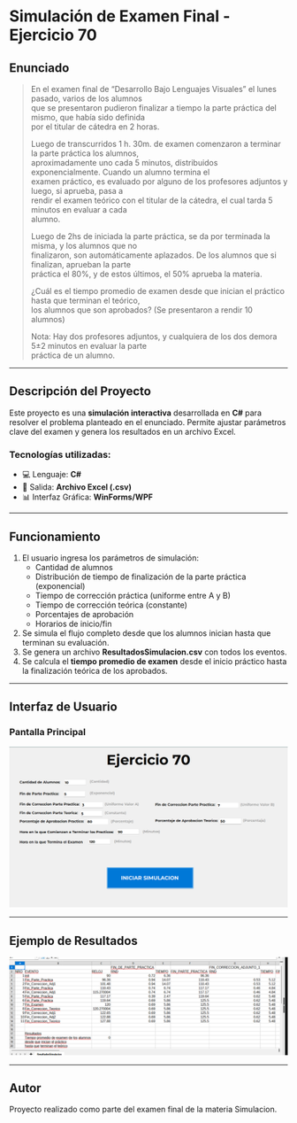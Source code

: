 # Simulación de Examen Final - Ejercicio 70

## Enunciado

> En el examen final de “Desarrollo Bajo Lenguajes Visuales” el lunes pasado, varios de los alumnos  
> que se presentaron pudieron finalizar a tiempo la parte práctica del mismo, que había sido definida  
> por el titular de cátedra en 2 horas.  
>
> Luego de transcurridos 1 h. 30m. de examen comenzaron a terminar la parte práctica los alumnos,  
> aproximadamente uno cada 5 minutos, distribuidos exponencialmente. Cuando un alumno termina el  
> examen práctico, es evaluado por alguno de los profesores adjuntos y luego, si aprueba, pasa a  
> rendir el examen teórico con el titular de la cátedra, el cual tarda 5 minutos en evaluar a cada  
> alumno.  
>
> Luego de 2hs de iniciada la parte práctica, se da por terminada la misma, y los alumnos que no  
> finalizaron, son automáticamente aplazados. De los alumnos que si finalizan, aprueban la parte  
> práctica el 80%, y de estos últimos, el 50% aprueba la materia.  
>
> ¿Cuál es el tiempo promedio de examen desde que inician el práctico hasta que terminan el teórico,  
> los alumnos que son aprobados? (Se presentaron a rendir 10 alumnos)  
>
> Nota: Hay dos profesores adjuntos, y cualquiera de los dos demora 5±2 minutos en evaluar la parte  
> práctica de un alumno.

---

## Descripción del Proyecto

Este proyecto es una **simulación interactiva** desarrollada en **C#** para resolver el problema planteado en el enunciado. Permite ajustar parámetros clave del examen y genera los resultados en un archivo Excel.

### Tecnologías utilizadas:

- 💻 Lenguaje: **C#**
- 📄 Salida: **Archivo Excel (.csv)**
- 📊 Interfaz Gráfica: **WinForms/WPF**

---

## Funcionamiento

1. El usuario ingresa los parámetros de simulación:
   - Cantidad de alumnos
   - Distribución de tiempo de finalización de la parte práctica (exponencial)
   - Tiempo de corrección práctica (uniforme entre A y B)
   - Tiempo de corrección teórica (constante)
   - Porcentajes de aprobación
   - Horarios de inicio/fin
2. Se simula el flujo completo desde que los alumnos inician hasta que terminan su evaluación.
3. Se genera un archivo **ResultadosSimulacion.csv** con todos los eventos.
4. Se calcula el **tiempo promedio de examen** desde el inicio práctico hasta la finalización teórica de los aprobados.

---

## Interfaz de Usuario

### Pantalla Principal

<img src="imagenes/formulario.png" width="600"/>

---

## Ejemplo de Resultados

<img src="imagenes/excel_resultado.png" width="700"/>

---

## Autor

Proyecto realizado como parte del examen final de la materia Simulacion.

